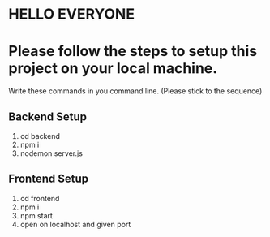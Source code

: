 # HELLO EVERYONE

# Please follow the steps to setup this project on your local machine.

Write these commands in you command line. (Please stick to the sequence)

## Backend Setup

1) cd backend
2) npm i
3) nodemon server.js

## Frontend Setup

1) cd frontend
2) npm i
3) npm start
4) open on localhost and given port
